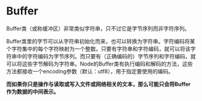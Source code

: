 # Buffer

Buffer类（或称缓冲区）非常类似字符串，只不过它是字节序列而非字符序列。

Buffer类里的字节可以从字符串初始化而来，也可以转换为字符串。字符编码将某个字符集中的每个字符映射为一个整数。只要有字符串和字符编码，就可以将该字符串中的字符编码为字节序列。而只要有（正确编码的）字节序列和字符编码，就可以将这些字节解码为字符串。Node的Buffer类有执行编码和解码的方法，这些方法都接收一个encoding参数（默认：utf8），用于指定要使用的编码。

**而如果你只是操作与读取或写入文件或网络相关的文本，那么可能只会将Buffer作为数据的中间表示。**
